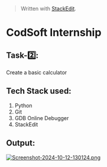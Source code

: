 ﻿


> Written with [StackEdit](https://stackedit.io/).



# CodSoft Internship

## **Task-2️⃣:**

Create a basic calculator

## Tech Stack used:
1. Python
2. Git
3. GDB Online Debugger
4. StackEdit


## Output:

[![Screenshot-2024-10-12-130124.png](https://i.postimg.cc/jdW5KXRd/Screenshot-2024-10-12-130124.png)](https://postimg.cc/4mgZQpKr)



